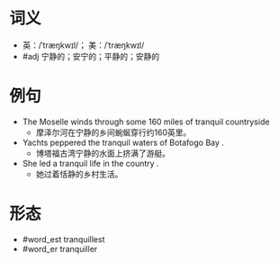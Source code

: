 # 词义
- 英：/ˈtræŋkwɪl/； 美：/ˈtræŋkwɪl/
- #adj 宁静的；安宁的；平静的；安静的
# 例句
- The Moselle winds through some 160 miles of tranquil countryside
	- 摩泽尔河在宁静的乡间蜿蜒穿行约160英里。
- Yachts peppered the tranquil waters of Botafogo Bay .
	- 博塔福古湾宁静的水面上挤满了游艇。
- She led a tranquil life in the country .
	- 她过着恬静的乡村生活。
# 形态
- #word_est tranquillest
- #word_er tranquiller
